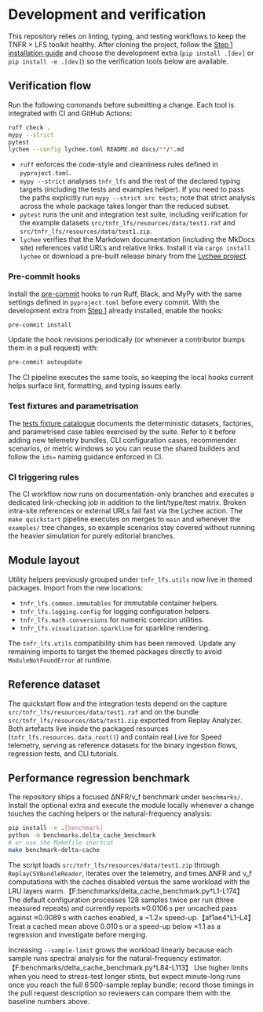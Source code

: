 # Development and verification

This repository relies on linting, typing, and testing workflows to keep the TNFR × LFS toolkit healthy. After cloning the project, follow the [Step 1 installation guide](tutorials.md#1-install-the-toolkit) and choose the development extra (`pip install .[dev]` or `pip install -e .[dev]`) so the verification tools below are available.

## Verification flow

Run the following commands before submitting a change. Each tool is integrated with CI and GitHub Actions:

```bash
ruff check .
mypy --strict
pytest
lychee --config lychee.toml README.md docs/**/*.md
```

- `ruff` enforces the code-style and cleanliness rules defined in `pyproject.toml`.
- `mypy --strict` analyses `tnfr_lfs` and the rest of the declared typing targets (including the tests and examples helper). If you need to pass the paths explicitly run `mypy --strict src tests`; note that strict analysis across the whole package takes longer than the reduced subset.
- `pytest` runs the unit and integration test suite, including verification for the example datasets `src/tnfr_lfs/resources/data/test1.raf` and `src/tnfr_lfs/resources/data/test1.zip`.
- `lychee` verifies that the Markdown documentation (including the MkDocs site) references valid URLs and relative links. Install it via `cargo install lychee` or download a pre-built release binary from the [Lychee project](https://github.com/lycheeverse/lychee/releases).

### Pre-commit hooks

Install the [pre-commit](https://pre-commit.com) hooks to run Ruff, Black, and MyPy with the same
settings defined in `pyproject.toml` before every commit. With the development extra from
[Step 1](tutorials.md#1-install-the-toolkit) already installed, enable the hooks:

```bash
pre-commit install
```

Update the hook revisions periodically (or whenever a contributor bumps them in a pull request)
with:

```bash
pre-commit autoupdate
```

The CI pipeline executes the same tools, so keeping the local hooks current helps surface lint,
formatting, and typing issues early.

### Test fixtures and parametrisation

The [tests fixture catalogue](../tests/README.md) documents the deterministic
datasets, factories, and parametrised case tables exercised by the suite. Refer
to it before adding new telemetry bundles, CLI configuration cases, recommender
scenarios, or metric windows so you can reuse the shared builders and follow the
`ids=` naming guidance enforced in CI.

### CI triggering rules

The CI workflow now runs on documentation-only branches and executes a dedicated link-checking job in
addition to the lint/type/test matrix. Broken intra-site references or external URLs fail fast via the
Lychee action. The `make quickstart` pipeline executes on merges to `main` and whenever the `examples/`
tree changes, so example scenarios stay covered without running the heavier simulation for purely
editorial branches.


## Module layout

Utility helpers previously grouped under `tnfr_lfs.utils` now live in themed packages. Import from the new locations:

- `tnfr_lfs.common.immutables` for immutable container helpers.
- `tnfr_lfs.logging.config` for logging configuration helpers.
- `tnfr_lfs.math.conversions` for numeric coercion utilities.
- `tnfr_lfs.visualization.sparkline` for sparkline rendering.

The `tnfr_lfs.utils` compatibility shim has been removed. Update any remaining imports to target the themed packages directly to avoid `ModuleNotFoundError` at runtime.

## Reference dataset

The quickstart flow and the integration tests depend on the capture `src/tnfr_lfs/resources/data/test1.raf` and on the bundle `src/tnfr_lfs/resources/data/test1.zip` exported from Replay Analyzer. Both artefacts live inside the packaged resources (`tnfr_lfs.resources.data_root()`) and contain real Live for Speed telemetry, serving as reference datasets for the binary ingestion flows, regression tests, and CLI tutorials.

## Performance regression benchmark

The repository ships a focused ΔNFR/ν_f benchmark under `benchmarks/`. Install the optional
extra and execute the module locally whenever a change touches the caching helpers or the
natural-frequency analysis:

```bash
pip install -e .[benchmark]
python -m benchmarks.delta_cache_benchmark
# or use the Makefile shortcut
make benchmark-delta-cache
```

The script loads `src/tnfr_lfs/resources/data/test1.zip` through `ReplayCSVBundleReader`, iterates over the telemetry,
and times ΔNFR and ν_f computations with the caches disabled versus the same workload with the
LRU layers warm.【F:benchmarks/delta_cache_benchmark.py†L1-L174】 The default configuration processes
128 samples twice per run (three measured repeats) and currently reports ≈0.0106 s per uncached pass
against ≈0.0089 s with caches enabled, a ~1.2× speed-up.【af1ae4†L1-L4】 Treat a cached mean above
0.010 s or a speed-up below ×1.1 as a regression and investigate before merging.

Increasing `--sample-limit` grows the workload linearly because each sample runs spectral analysis
for the natural-frequency estimator.【F:benchmarks/delta_cache_benchmark.py†L84-L113】 Use higher limits
when you need to stress-test longer stints, but expect minute-long runs once you reach the full
6 500-sample replay bundle; record those timings in the pull request description so reviewers can
compare them with the baseline numbers above.
